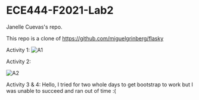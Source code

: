# ECE444-F2021-Lab2

Janelle Cuevas's repo.

This repo is a clone of https://github.com/miguelgrinberg/flasky

Activity 1:
![A1](https://user-images.githubusercontent.com/43123955/134791218-b971ce06-a71e-4efa-97a7-e1a2f37a0679.PNG)

Activity 2:

![A2](https://user-images.githubusercontent.com/43123955/134791223-6ce8daef-bf10-4610-8dd2-a14f9a3e5397.PNG)

Activity 3 & 4:
Hello, I tried for two whole days to get bootstrap to work but I was unable to succeed and ran out of time :(

